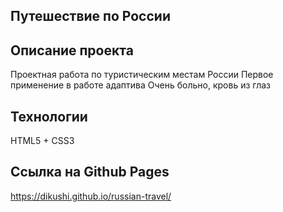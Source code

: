 ## Путешествие по России

## Описание проекта
Проектная работа по туристическим местам России
  Первое применение в работе адаптива
  Очень больно, кровь из глаз

## Технологии
HTML5 + CSS3

## Ссылка на Github Pages
https://dikushi.github.io/russian-travel/
